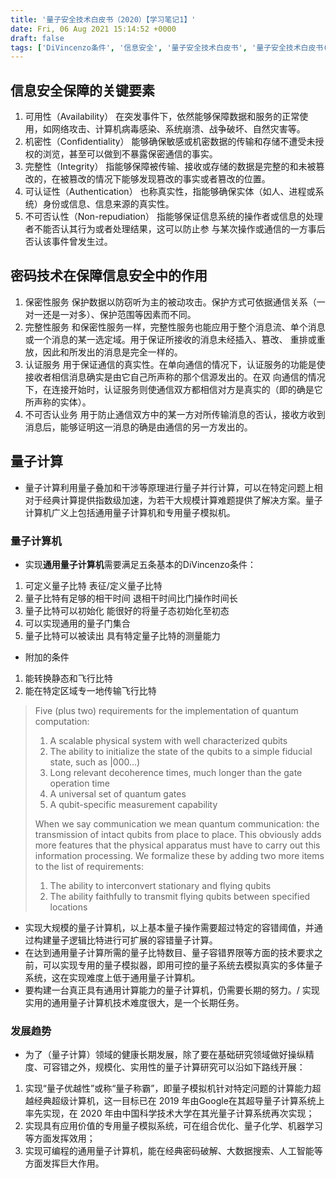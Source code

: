 ```yaml
---
title: '量子安全技术白皮书（2020）【学习笔记1】'
date: Fri, 06 Aug 2021 15:14:52 +0000
draft: false
tags: ['DiVincenzo条件', '信息安全', '量子安全技术白皮书', '量子安全技术白皮书(2020)', '量子计算', '量子计算机']
---
```


信息安全保障的关键要素
-----------

1.  可用性（Availability） 在突发事件下，依然能够保障数据和服务的正常使用，如网络攻击、计算机病毒感染、系统崩溃、战争破坏、自然灾害等。
2.  机密性（Confidentiality） 能够确保敏感或机密数据的传输和存储不遭受未授权的浏览，甚至可以做到不暴露保密通信的事实。
3.  完整性（Integrity） 指能够保障被传输、接收或存储的数据是完整的和未被篡改的，在被篡改的情况下能够发现篡改的事实或者篡改的位置。
4.  可认证性（Authentication） 也称真实性，指能够确保实体（如人、进程或系统）身份或信息、信息来源的真实性。
5.  不可否认性（Non-repudiation） 指能够保证信息系统的操作者或信息的处理者不能否认其行为或者处理结果，这可以防止参 与某次操作或通信的一方事后否认该事件曾发生过。

密码技术在保障信息安全中的作用
---------------

1.  保密性服务 保护数据以防窃听为主的被动攻击。保护方式可依据通信关系（一对一还是一对多）、保护范围等因素而不同。
2.  完整性服务 和保密性服务一样，完整性服务也能应用于整个消息流、单个消息或一个消息的某一选定域。用于保证所接收的消息未经插入、篡改、 重排或重放，因此和所发出的消息是完全一样的。
3.  认证服务 用于保证通信的真实性。在单向通信的情况下，认证服务的功能是使接收者相信消息确实是由它自己所声称的那个信源发出的。在双 向通信的情况下，在连接开始时，认证服务则使通信双方都相信对方是真实的（即的确是它所声称的实体）。
4.  不可否认业务 用于防止通信双方中的某一方对所传输消息的否认，接收方收到消息后，能够证明这一消息的确是由通信的另一方发出的。

量子计算
----

*   量子计算利用量子叠加和干涉等原理进行量子并行计算，可以在特定问题上相对于经典计算提供指数级加速，为若干大规模计算难题提供了解决方案。量子计算机广义上包括通用量子计算机和专用量子模拟机。

### 量子计算机

*   实现**通用量子计算机**需要满足五条基本的DiVincenzo条件：

1.  可定义量子比特 表征/定义量子比特
2.  量子比特有足够的相干时间 退相干时间比门操作时间长
3.  量子比特可以初始化 能很好的将量子态初始化至初态
4.  可以实现通用的量子门集合
5.  量子比特可以被读出 具有特定量子比特的测量能力

*   附加的条件

1.  能转换静态和飞行比特
2.  能在特定区域专一地传输飞行比特

> Five (plus two) requirements for the implementation of quantum computation:
> 
> 1.  A scalable physical system with well characterized qubits
> 2.  The ability to initialize the state of the qubits to a simple fiducial state, such as |000...)
> 3.  Long relevant decoherence times, much longer than the gate operation time
> 4.  A universal set of quantum gates
> 5.  A qubit-specific measurement capability
> 
> When we say communication we mean quantum communication: the transmission of intact qubits from place to place. This obviously adds more features that the physical apparatus must have to carry out this information processing. We formalize these by adding two more items to the list of requirements:
> 
> 1.  The ability to interconvert stationary and flying qubits
> 2.  The ability faithfully to transmit flying qubits between specified locations

*   实现大规模的量子计算机，以上基本量子操作需要超过特定的容错阈值，并通过构建量子逻辑比特进行可扩展的容错量子计算。
*   在达到通用量子计算所需的量子比特数目、量子容错界限等方面的技术要求之前，可以实现专用的量子模拟器，即用可控的量子系统去模拟真实的多体量子系统，这在实现难度上低于通用量子计算机。
*   要构建一台真正具有通用计算能力的量子计算机，仍需要长期的努力。/ 实现实用的通用量子计算机技术难度很大，是一个长期任务。

### 发展趋势

*   为了（量子计算）领域的健康长期发展，除了要在基础研究领域做好操纵精度、可容错之外，规模化、实用性的量子计算研究可以沿如下路线开展：

1.  实现“量子优越性”或称“量子称霸”，即量子模拟机针对特定问题的计算能力超越经典超级计算机，这一目标已在 2019 年由Google在其超导量子计算系统上率先实现，在 2020 年由中国科学技术大学在其光量子计算系统再次实现；
2.  实现具有应用价值的专用量子模拟系统，可在组合优化、量子化学、机器学习等方面发挥效用；
3.  实现可编程的通用量子计算机，能在经典密码破解、大数据搜索、人工智能等方面发挥巨大作用。